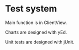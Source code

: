 # Test system

Main function is in ClientView.

Charts are designed with yEd.

Unit tests are designed with jUnit.
